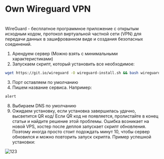 # Own Wireguard VPN
#

WireGuard - бесплатное программное приложение с открытым исходным кодом, протокол виртуальной частной сети (VPN) для передачи данных в зашифрованном виде и создания безопасных соединений.
1. Арендуем сервер (Можно взять с минимальными характеристиками) 
2. Запускаем скрипт, который установить все необходимое:

```sh
wget https://git.io/wireguard -O wireguard-install.sh && bash wireguard-install.sh
```
3. Порт оставляем по умолчанию
4. Пишем название сервиса. Например:
 ```sh
 alert
 ```
8. Выбираем DNS по умолчанию
9. Ожидаем установку, если установка завершилась удачно, высветится QR код/ Если QR код не появляется, пролистайте в конец статьи и найдите решение этой проблемы. Ошибка возникает на новой VPS, хостер после деплоя запускает скрипт обновления. Поэтому иногда просто стоит подождать минут 10, чтобы сервер обновился и можно повторить запуск скрипта.
Пример успешной установки:

![123](https://user-images.githubusercontent.com/72813679/205511810-44a9cb0e-4216-43f4-a448-d0f19c800afb.jpg)

 
   
 
